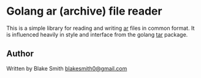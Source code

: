 # Golang ar (archive) file reader

This is a simple library for reading and writing [ar](http://en.wikipedia.org/wiki/Ar_(Unix)) files in common format. It is influenced heavily in style and interface from the golang [tar](http://golang.org/pkg/archive/tar/) package.

## Author

Written by Blake Smith <blakesmith0@gmail.com>
